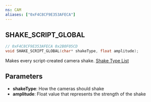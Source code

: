 ```yaml
---
ns: CAM
aliases: ["0xF4C8CF9E353AFECA"]
---
```

## SHAKE_SCRIPT_GLOBAL

```c
// 0xF4C8CF9E353AFECA 0x2B0F05CD
void SHAKE_SCRIPT_GLOBAL(char* shakeType, float amplitude);
```

Makes every script-created camera shake.
[Shake Type List](https://github.com/DurtyFree/gta-v-data-dumps/blob/master/camShakeTypesCompact.json)

## Parameters
* **shakeType**: How the cameras should shake
* **amplitude**: Float value that represents the strength of the shake

